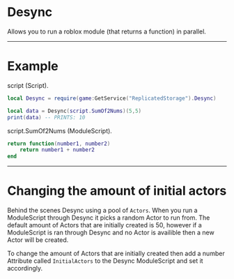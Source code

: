 # Desync

Allows you to run a roblox module (that returns a function) in parallel.

- - -

# Example
script (Script).
```lua
local Desync = require(game:GetService("ReplicatedStorage").Desync)

local data = Desync(script.SumOf2Nums)(5,5)
print(data) -- PRINTS: 10
```

script.SumOf2Nums (ModuleScript).
```lua
return function(number1, number2)
    return number1 + number2
end
```

- - - 

# Changing the amount of initial actors
Behind the scenes Desync using a pool of `Actors`. When you run a ModuleScript through Desync it picks a random Actor to run from. The default amount of Actors that are initially created is 50, however if a ModuleScript is ran through Desync and no Actor is availible then a new Actor will be created.

To change the amount of Actors that are initially created then add a number Attribute called `InitialActors` to the Desync ModuleScript and set it accordingly.
